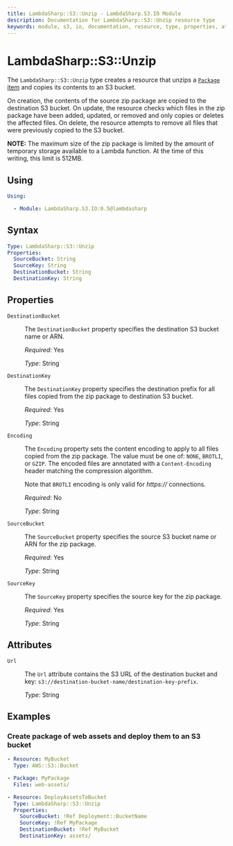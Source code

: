 ```yaml
---
title: LambdaSharp::S3::Unzip - LambdaSharp.S3.IO Module
description: Documentation for LambdaSharp::S3::Unzip resource type
keywords: module, s3, io, documentation, resource, type, properties, attributes, unzip, package
---
```


# LambdaSharp::S3::Unzip

The `LambdaSharp::S3::Unzip` type creates a resource that unzips a [`Package` item](~/syntax/Module-Package.md) and copies its contents to an S3 bucket.

On creation, the contents of the source zip package are copied to the destination S3 bucket. On update, the resource checks which files in the zip package have been added, updated, or removed and only copies or deletes the affected files. On delete, the resource attempts to remove all files that were previously copied to the S3 bucket.

**NOTE:** The maximum size of the zip package is limited by the amount of temporary storage available to a Lambda function. At the time of this writing, this limit is 512MB.

## Using

```yaml
Using:

  - Module: LambdaSharp.S3.IO:0.5@lambdasharp
```

## Syntax

```yaml
Type: LambdaSharp::S3::Unzip
Properties:
  SourceBucket: String
  SourceKey: String
  DestinationBucket: String
  DestinationKey: String
```

## Properties

<dl>

<dt><code>DestinationBucket</code></dt>
<dd>

The <code>DestinationBucket</code> property specifies the destination S3 bucket name or ARN.

<i>Required</i>: Yes

<i>Type</i>: String
</dd>

<dt><code>DestinationKey</code></dt>
<dd>

The <code>DestinationKey</code> property specifies the destination prefix for all files copied from the zip package to destination S3 bucket.

<i>Required</i>: Yes

<i>Type</i>: String
</dd>

<dt><code>Encoding</code></dt>
<dd>

The <code>Encoding</code> property sets the content encoding to apply to all files copied from the zip package. The value must be one of: <code>NONE</code>, <code>BROTLI</code>, or <code>GZIP</code>. The encoded files are annotated with a `Content-Encoding` header matching the compression algorithm.

Note that <code>BROTLI</code> encoding is only valid for <em>https://</em> connections.

<i>Required</i>: No

<i>Type</i>: String
</dd>

<dt><code>SourceBucket</code></dt>
<dd>

The <code>SourceBucket</code> property specifies the source S3 bucket name or ARN for the zip package.

<i>Required</i>: Yes

<i>Type</i>: String
</dd>

<dt><code>SourceKey</code></dt>
<dd>

The <code>SourceKey</code> property specifies the source key for the zip package.

<i>Required</i>: Yes

<i>Type</i>: String
</dd>

</dl>

## Attributes

<dl>

<dt><code>Url</code></dt>
<dd>

The <code>Url</code> attribute contains the S3 URL of the destination bucket and key: <code>s3://destination-bucket-name/destination-key-prefix</code>.

<i>Type</i>: String
</dd>

</dl>

## Examples

### Create package of web assets and deploy them to an S3 bucket

```yaml
- Resource: MyBucket
  Type: AWS::S3::Bucket

- Package: MyPackage
  Files: web-assets/

- Resource: DeployAssetsToBucket
  Type: LambdaSharp::S3::Unzip
  Properties:
    SourceBucket: !Ref Deployment::BucketName
    SourceKey: !Ref MyPackage
    DestinationBucket: !Ref MyBucket
    DestinationKey: assets/
```
